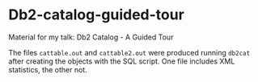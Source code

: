 # Db2-catalog-guided-tour
Material for my talk: Db2 Catalog - A Guided Tour

The files `cattable.out` and `cattable2.out` were produced running `db2cat` after creating the objects with the SQL script. One file includes XML statistics, the other not.
